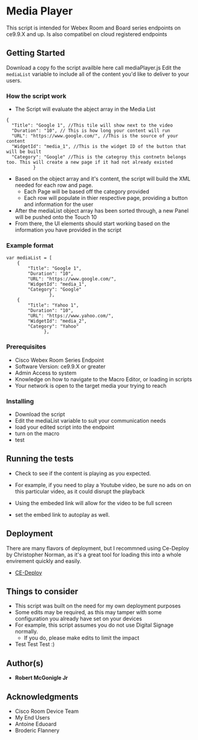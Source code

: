 # Media Player

This script is intended for Webex Room and Board series endpoints on ce9.9.X and up. Is also compatibel on cloud registered endpoints

## Getting Started

Download a copy fo the script availble here call mediaPlayer.js
Edit the ```mediaList``` variable to include all of the content you'd like to deliver to your users.

### How the script work

* The Script will evaluate the abject array in the Media List
```
{
  "Title": "Google 1", //This tile will show next to the video
  "Duration": "10", // This is how long your content will run
  "URL": "https://www.google.com/", //This is the source of your content
  "WidgetId": "media_1", //This is the widget ID of the button that will be built
  "Category": "Google" //This is the categroy this contnetn belongs too. This will create a new page if it had not already existed
          }
```
* Based on the object array and it's content, the script will build the XML needed for each row and page.
  * Each Page will be based off the category provided
  * Each row will populate in thier respective page, providing a button and information for the user
* After the mediaList object array has been sorted through, a new Panel will be pushed onto the Touch 10
* From there, the UI elements should start working based on the information you have provided in the script

### Example format

```
var mediaList = [
    {
        "Title": "Google 1",
        "Duration": "10",
        "URL": "https://www.google.com/",
        "WidgetId": "media_1",
        "Category": "Google"
                },
    {
        "Title": "Yahoo 1",
        "Duration": "10",
        "URL": "https://www.yahoo.com/",
        "WidgetId": "media_2",
        "Category": "Yahoo"
              },

```

### Prerequisites

* Cisco Webex Room Series Endpoint
* Software Version: ce9.9.X or greater
* Admin Access to system
* Knowledge on how to navigate to the Macro Editor, or loading in scripts
* Your network is open to the target media your trying to reach

### Installing

* Download the script
* Edit the mediaList variable to suit your communication needs
* load your edited script into the endpoint
* turn on the macro 
* test

## Running the tests

* Check to see if the content is playing as you expected.

* For example, if you need to play a Youtube video, be sure no ads on on this particular video, as it could disrupt the playback
* Using the embeded link will allow for the video to be full screen
* set the embed link to autoplay as well.

## Deployment

There are many flavors of deployment, but I recommned using Ce-Deploy by Christopher Norman, as it's a great tool for loading this into a whole envirement quickly and easily.

* [CE-Deploy](https://github.com/voipnorm/CE-Deploy)

## Things to consider
* This script was built on the need for my own deployment purposes
* Some edits may be required, as this may tamper with some configuration you already have set on your devices
* For example, this script assumes you do not use Digital Signage normally.
  * If you do, please make edits to limit the impact
* Test Test Test :)

## Author(s)

* **Robert McGonigle Jr**

## Acknowledgments

* Cisco Room Device Team
* My End Users
* Antoine Eduoard
* Broderic Flannery
